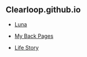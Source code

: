 ## Clearloop.github.io

+ [Luna](https://clearloop.github.io/luna)

+ [My Back Pages](https://clearloop.github.io/my-back-pages)

+ [Life Story](https://clearloop.github.io/life-story)

